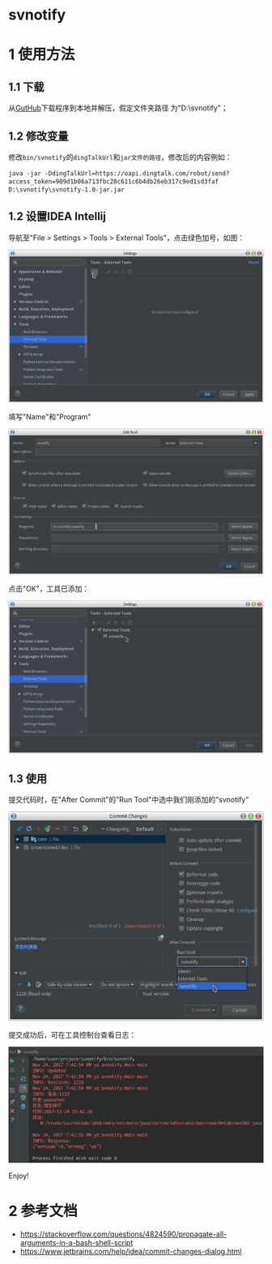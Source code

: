 # svnotify

# 1 使用方法
## 1.1 下载
从[GutHub](https://github.com/yziyz/svnotify/releases/download/1.0/svnotify-1.0-bin.zip)下载程序到本地并解压，假定文件夹路径
为"D:\svnotify"；

## 1.2 修改变量

修改`bin/svnotify`的`dingTalkUrl`和`jar文件的路径`，修改后的内容例如：
```
java -jar -DdingTalkUrl=https://oapi.dingtalk.com/robot/send?access_token=909d1b06a713fbc28c611c6b4db26eb317c9ed1sd3faf D:\svnotify\svnotify-1.0-jar.jar
```

## 1.2 设置IDEA Intellij
导航至"File > Settings > Tools > External Tools"，点击绿色加号，如图：

![](bin/image/1.png)

填写"Name"和"Program"

![](bin/image/2.png)

点击"OK"，工具已添加：

![](bin/image/3.png)

## 1.3 使用
提交代码时，在"After Commit"的"Run Tool"中选中我们刚添加的"svnotify"

![](bin/image/4.png)

提交成功后，可在工具控制台查看日志：

![](bin/image/5.png)

Enjoy!

# 2 参考文档

* https://stackoverflow.com/questions/4824590/propagate-all-arguments-in-a-bash-shell-script
* https://www.jetbrains.com/help/idea/commit-changes-dialog.html
